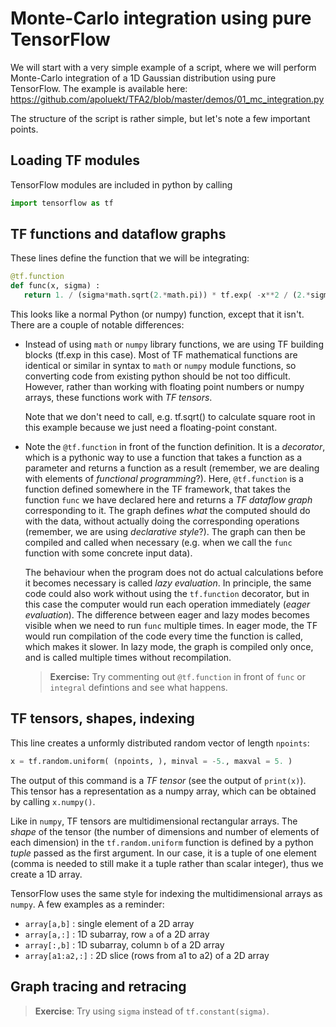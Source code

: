 # Monte-Carlo integration using pure TensorFlow

We will start with a very simple example of a script, where we will perform Monte-Carlo integration of a 1D Gaussian distribution using pure TensorFlow. The example is available here: https://github.com/apoluekt/TFA2/blob/master/demos/01_mc_integration.py

The structure of the script is rather simple, but let's note a few important points. 

## Loading TF modules

TensorFlow modules are included in python by calling 
```python
import tensorflow as tf
```

## TF functions and dataflow graphs

These lines define the function that we will be integrating: 
```python
@tf.function
def func(x, sigma) : 
   return 1. / (sigma*math.sqrt(2.*math.pi)) * tf.exp( -x**2 / (2.*sigma**2) )
```
This looks like a normal Python (or numpy) function, except that it isn't. There are a couple of notable differences: 
   * Instead of using `math` or `numpy` library functions, we are using TF building blocks (tf.exp in this case). Most of TF mathematical functions are identical or similar in syntax to `math` or `numpy` module functions, so converting code from existing python should be not too difficult. However, rather than working with floating point numbers or numpy arrays, these functions work with _TF tensors_. 

     Note that we don't need to call, e.g. tf.sqrt() to calculate square root in this example because we just need a floating-point constant. 

   * Note the ```@tf.function``` in front of the function definition. It is a _decorator_, which is a pythonic way to use a function that takes a function as a parameter and returns a function as a result (remember, we are dealing with elements of _functional programming_?). Here, ```@tf.function``` is a function defined somewhere in the TF framework, that takes the function `func` we have declared here and returns a _TF dataflow graph_ corresponding to it. The graph defines _what_ the computed should do with the data, without actually doing the corresponding operations (remember, we are using _declarative style_?). The graph can then be compiled and called when necessary (e.g. when we call the `func` function with some concrete input data). 
   
     The behaviour when the program does not do actual calculations before it becomes necessary is called _lazy evaluation_. In principle, the same code could also work without using the `tf.function` decorator, but in this case the computer would run each operation immediately (_eager evaluation_). The difference between eager and lazy modes becomes visible when we need to run `func` multiple times. In eager mode, the TF would run compilation of the code every time the function is called, which makes it slower. In lazy mode, the graph is compiled only once, and is called multiple times without recompilation. 
     
     > __Exercise:__ Try commenting out `@tf.function` in front of `func` or `integral` defintions and see what happens. 

## TF tensors, shapes, indexing

This line creates a unformly distributed random vector of length `npoints`: 
```python
x = tf.random.uniform( (npoints, ), minval = -5., maxval = 5. )
```
The output of this command is a _TF tensor_ (see the output of `print(x)`). This tensor has a representation as a numpy array, which can be obtained 
by calling `x.numpy()`. 

Like in `numpy`, TF tensors are multidimensional rectangular arrays. The _shape_ of the tensor (the number of dimensions and number of elements of each dimension) in the `tf.random.uniform` function is defined by a python _tuple_ passed as the first argument. In our case, it is a tuple of one element (comma is needed to still make it a tuple rather than scalar integer), thus we create a 1D array. 

TensorFlow uses the same style for indexing the multidimensional arrays as `numpy`. A few examples as a reminder: 
   * `array[a,b]` : single element of a 2D array
   * `array[a,:]` : 1D subarray, row `a` of a 2D array
   * `array[:,b]` : 1D subarray, column `b` of a 2D array
   * `array[a1:a2,:]` : 2D slice (rows from a1 to a2) of a 2D array

## Graph tracing and retracing

> __Exercise__: Try using `sigma` instead of `tf.constant(sigma)`. 


